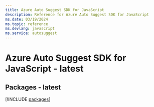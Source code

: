 ```yaml
---
title: Azure Auto Suggest SDK for JavaScript
description: Reference for Azure Auto Suggest SDK for JavaScript
ms.date: 03/19/2024
ms.topic: reference
ms.devlang: javascript
ms.service: autosuggest
---
```

# Azure Auto Suggest SDK for JavaScript - latest
## Packages - latest
[!INCLUDE [packages](auto-suggest-index.md)]